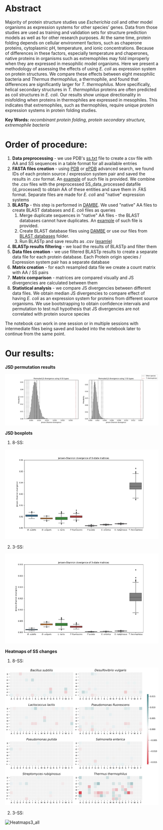 # Abstract

Majority of protein structure studies use *Escherichia coli* and other model organisms as expression systems for other species’ genes. Data from those studies are used as training and validation sets for structure prediction models as well as for other research purposes. At the same time, protein folding depends on cellular environment factors, such as chaperone proteins, cytoplasmic pH, temperature, and ionic concentrations. Because of differences in these factors, especially temperature and chaperones, native proteins in organisms such as extremophiles may fold improperly when they are expressed in mesophilic model organisms. Here we present a methodology of assessing the effects of using *E. coli* as expression system on protein structures. We compare these effects between eight mesophilic bacteria and *Thermus thermophilus*, a thermophile, and found that differences are significantly larger for *T. thermophilus*. More specifically, helical secondary structures in *T. thermophilus* proteins are often predicted as coil structures in *E. coli*. Our results show unique directionality in misfolding when proteins in thermophiles are expressed in mesophiles. This indicates that extremophiles, such as thermophiles, require unique protein expression systems in protein folding studies.

**Key Words:** *recombinant protein folding, protein secondary structure, extremophile bacteria*

# Order of procedure:

1) **Data preprocessing** - we use PDB's [ss.txt](https://cdn.rcsb.org/etl/kabschSander/ss.txt.gz) file to create a csv file with AA and SS sequences in a table format for all available entries
2) **FASTA files creation** - using [PDB](https://www.rcsb.org/) or [ePDB](https://www.ebi.ac.uk/pdbe/node/1) advanced search, we found IDs of each protein source / expression system pair and saved the results in .csv format. An [example](examples/00_example_IDs.csv) of such file is provided. We combine the .csv files with the preprocessed SS_data_processed datafile (d_processed) to obtain AA of these entities and save them in .FAS format. Separate files are made for *E. coli* and "native" expression systems
3) **BLASTp** - this step is performed in [DAMBE](http://dambe.bio.uottawa.ca/DAMBE/dambe.aspx). We used "native" AA files to create BLAST databases and *E. coli* files as queries
    1. Merge duplicate sequences in "native" AA files - the BLAST databases cannot have duplicates. An [example](examples/02_example_AA_unique.FAS) of such file is provided.
    2. Create BLAST database files using [DAMBE](http://dambe.bio.uottawa.ca/DAMBE/dambe.aspx) or use our files from [BLAST databases](BLAST_databases/) folder.
    3. Run BLASTp and save results as .csv ([examle](examples/04_example_BLAST.csv))
5) **BLASTp results filtering** - we load the results of BLASTp and filter them
6) **Data files creation** - we use filtered BLASTp results to create a separate data file for each protein database. Each Protein origin species / Expression system pair has a separate database
7) **Matrix creation** - for each resampled data file we create a count matrix with AA / SS pairs
8) **Matrix comparison** - matrices are compared visually and JS divergencies are calculated between them
9) **Statistical analysis** - we compare JS divergencies between different data files. We obtain median JS divergencies to compare effect of having *E. coli* as an expression system for proteins from different source organisms. We use bootstrapping to obtain confidence intervals and permutation to test null hypothesis that JS divergencies are not correlated with protein source species

The notebook can work in one session or in multiple sessions with intermediate files being saved and loaded into the notebook later to continue from the same point.

# Our results:
**JSD permutation results**

![JSD permutation](results/graphics/JSD_permutation.jpg)

**JSD boxplots**
1) 8-SS:

![JSD8 boxplot](results/graphics/JSD8_boxplot.png)

2) 3-SS:

![JSD3 boxplot](results/graphics/JSD3_boxplot.png)

**Heatmaps of SS changes**
1) 8-SS:

![Heatmaps8_all](results/graphics/Heatmaps8_all.jpg)

2) 3-SS:

![Heatmaps3_all](results/graphics/Heatmaps_all.jpg)
